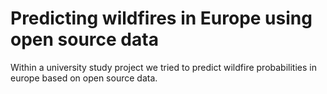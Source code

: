 # Predicting wildfires in Europe using open source data
Within a university study project we tried to predict wildfire probabilities in europe based on open source data. 
